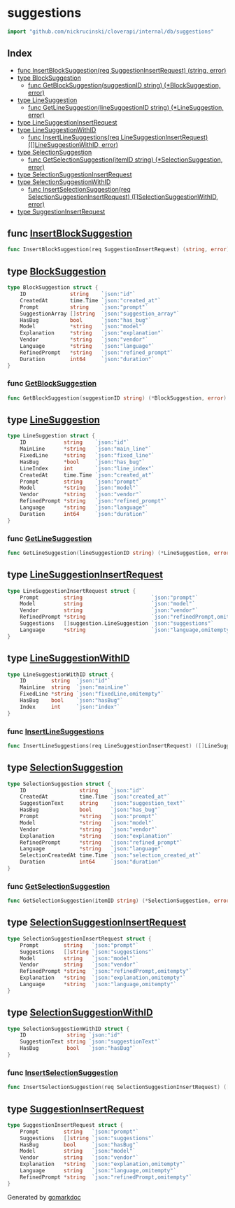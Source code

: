 <!-- Code generated by gomarkdoc. DO NOT EDIT -->

# suggestions

```go
import "github.com/nickrucinski/cloverapi/internal/db/suggestions"
```

## Index

- [func InsertBlockSuggestion\(req SuggestionInsertRequest\) \(string, error\)](<#InsertBlockSuggestion>)
- [type BlockSuggestion](<#BlockSuggestion>)
  - [func GetBlockSuggestion\(suggestionID string\) \(\*BlockSuggestion, error\)](<#GetBlockSuggestion>)
- [type LineSuggestion](<#LineSuggestion>)
  - [func GetLineSuggestion\(lineSuggestionID string\) \(\*LineSuggestion, error\)](<#GetLineSuggestion>)
- [type LineSuggestionInsertRequest](<#LineSuggestionInsertRequest>)
- [type LineSuggestionWithID](<#LineSuggestionWithID>)
  - [func InsertLineSuggestions\(req LineSuggestionInsertRequest\) \(\[\]LineSuggestionWithID, error\)](<#InsertLineSuggestions>)
- [type SelectionSuggestion](<#SelectionSuggestion>)
  - [func GetSelectionSuggestion\(itemID string\) \(\*SelectionSuggestion, error\)](<#GetSelectionSuggestion>)
- [type SelectionSuggestionInsertRequest](<#SelectionSuggestionInsertRequest>)
- [type SelectionSuggestionWithID](<#SelectionSuggestionWithID>)
  - [func InsertSelectionSuggestion\(req SelectionSuggestionInsertRequest\) \(\[\]SelectionSuggestionWithID, error\)](<#InsertSelectionSuggestion>)
- [type SuggestionInsertRequest](<#SuggestionInsertRequest>)


<a name="InsertBlockSuggestion"></a>
## func [InsertBlockSuggestion](<https://github.com/NicholasRucinski/CloverAPIRewrite/blob/main/internal/db/suggestions/insert_block_suggestion.go#L21>)

```go
func InsertBlockSuggestion(req SuggestionInsertRequest) (string, error)
```



<a name="BlockSuggestion"></a>
## type [BlockSuggestion](<https://github.com/NicholasRucinski/CloverAPIRewrite/blob/main/internal/db/suggestions/get_block_suggestion.go#L10-L22>)



```go
type BlockSuggestion struct {
    ID              string    `json:"id"`
    CreatedAt       time.Time `json:"created_at"`
    Prompt          string    `json:"prompt"`
    SuggestionArray []string  `json:"suggestion_array"`
    HasBug          bool      `json:"has_bug"`
    Model           *string   `json:"model"`
    Explanation     *string   `json:"explanation"`
    Vendor          *string   `json:"vendor"`
    Language        *string   `json:"language"`
    RefinedPrompt   *string   `json:"refined_prompt"`
    Duration        int64     `json:"duration"`
}
```

<a name="GetBlockSuggestion"></a>
### func [GetBlockSuggestion](<https://github.com/NicholasRucinski/CloverAPIRewrite/blob/main/internal/db/suggestions/get_block_suggestion.go#L24>)

```go
func GetBlockSuggestion(suggestionID string) (*BlockSuggestion, error)
```



<a name="LineSuggestion"></a>
## type [LineSuggestion](<https://github.com/NicholasRucinski/CloverAPIRewrite/blob/main/internal/db/suggestions/get_line_suggestion.go#L10-L23>)



```go
type LineSuggestion struct {
    ID            string    `json:"id"`
    MainLine      *string   `json:"main_line"`
    FixedLine     *string   `json:"fixed_line"`
    HasBug        *bool     `json:"has_bug"`
    LineIndex     int       `json:"line_index"`
    CreatedAt     time.Time `json:"created_at"`
    Prompt        string    `json:"prompt"`
    Model         *string   `json:"model"`
    Vendor        *string   `json:"vendor"`
    RefinedPrompt *string   `json:"refined_prompt"`
    Language      *string   `json:"language"`
    Duration      int64     `json:"duration"`
}
```

<a name="GetLineSuggestion"></a>
### func [GetLineSuggestion](<https://github.com/NicholasRucinski/CloverAPIRewrite/blob/main/internal/db/suggestions/get_line_suggestion.go#L25>)

```go
func GetLineSuggestion(lineSuggestionID string) (*LineSuggestion, error)
```



<a name="LineSuggestionInsertRequest"></a>
## type [LineSuggestionInsertRequest](<https://github.com/NicholasRucinski/CloverAPIRewrite/blob/main/internal/db/suggestions/insert_line_suggestion.go#L11-L18>)



```go
type LineSuggestionInsertRequest struct {
    Prompt        string                      `json:"prompt"`
    Model         string                      `json:"model"`
    Vendor        string                      `json:"vendor"`
    RefinedPrompt *string                     `json:"refinedPrompt,omitempty"`
    Suggestions   []suggestion.LineSuggestion `json:"suggestions"`
    Language      *string                     `json:"language,omitempty"`
}
```

<a name="LineSuggestionWithID"></a>
## type [LineSuggestionWithID](<https://github.com/NicholasRucinski/CloverAPIRewrite/blob/main/internal/db/suggestions/insert_line_suggestion.go#L20-L26>)



```go
type LineSuggestionWithID struct {
    ID        string  `json:"id"`
    MainLine  string  `json:"mainLine"`
    FixedLine *string `json:"fixedLine,omitempty"`
    HasBug    bool    `json:"hasBug"`
    Index     int     `json:"index"`
}
```

<a name="InsertLineSuggestions"></a>
### func [InsertLineSuggestions](<https://github.com/NicholasRucinski/CloverAPIRewrite/blob/main/internal/db/suggestions/insert_line_suggestion.go#L28>)

```go
func InsertLineSuggestions(req LineSuggestionInsertRequest) ([]LineSuggestionWithID, error)
```



<a name="SelectionSuggestion"></a>
## type [SelectionSuggestion](<https://github.com/NicholasRucinski/CloverAPIRewrite/blob/main/internal/db/suggestions/get_selection_suggestion.go#L10-L23>)



```go
type SelectionSuggestion struct {
    ID                 string    `json:"id"`
    CreatedAt          time.Time `json:"created_at"`
    SuggestionText     string    `json:"suggestion_text"`
    HasBug             bool      `json:"has_bug"`
    Prompt             *string   `json:"prompt"`
    Model              *string   `json:"model"`
    Vendor             *string   `json:"vendor"`
    Explanation        *string   `json:"explanation"`
    RefinedPrompt      *string   `json:"refined_prompt"`
    Language           *string   `json:"language"`
    SelectionCreatedAt time.Time `json:"selection_created_at"`
    Duration           int64     `json:"duration"`
}
```

<a name="GetSelectionSuggestion"></a>
### func [GetSelectionSuggestion](<https://github.com/NicholasRucinski/CloverAPIRewrite/blob/main/internal/db/suggestions/get_selection_suggestion.go#L25>)

```go
func GetSelectionSuggestion(itemID string) (*SelectionSuggestion, error)
```



<a name="SelectionSuggestionInsertRequest"></a>
## type [SelectionSuggestionInsertRequest](<https://github.com/NicholasRucinski/CloverAPIRewrite/blob/main/internal/db/suggestions/insert_selection_suggestion.go#L10-L18>)



```go
type SelectionSuggestionInsertRequest struct {
    Prompt        string   `json:"prompt"`
    Suggestions   []string `json:"suggestions"`
    Model         string   `json:"model"`
    Vendor        string   `json:"vendor"`
    RefinedPrompt *string  `json:"refinedPrompt,omitempty"`
    Explanation   *string  `json:"explanation,omitempty"`
    Language      *string  `json:"language,omitempty"`
}
```

<a name="SelectionSuggestionWithID"></a>
## type [SelectionSuggestionWithID](<https://github.com/NicholasRucinski/CloverAPIRewrite/blob/main/internal/db/suggestions/insert_selection_suggestion.go#L20-L24>)



```go
type SelectionSuggestionWithID struct {
    ID             string `json:"id"`
    SuggestionText string `json:"suggestionText"`
    HasBug         bool   `json:"hasBug"`
}
```

<a name="InsertSelectionSuggestion"></a>
### func [InsertSelectionSuggestion](<https://github.com/NicholasRucinski/CloverAPIRewrite/blob/main/internal/db/suggestions/insert_selection_suggestion.go#L26>)

```go
func InsertSelectionSuggestion(req SelectionSuggestionInsertRequest) ([]SelectionSuggestionWithID, error)
```



<a name="SuggestionInsertRequest"></a>
## type [SuggestionInsertRequest](<https://github.com/NicholasRucinski/CloverAPIRewrite/blob/main/internal/db/suggestions/insert_block_suggestion.go#L10-L19>)



```go
type SuggestionInsertRequest struct {
    Prompt        string   `json:"prompt"`
    Suggestions   []string `json:"suggestions"`
    HasBug        bool     `json:"hasBug"`
    Model         string   `json:"model"`
    Vendor        string   `json:"vendor"`
    Explanation   *string  `json:"explanation,omitempty"`
    Language      string   `json:"language,omitempty"`
    RefinedPrompt *string  `json:"refinedPrompt,omitempty"`
}
```

Generated by [gomarkdoc](<https://github.com/princjef/gomarkdoc>)
